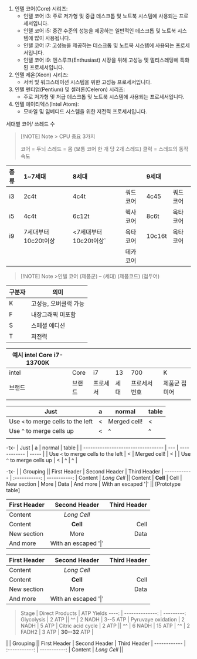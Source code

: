 
1. 인텔 코어(Core) 시리즈:
    - 인텔 코어 i3: 주로 저가형 및 중급 데스크톱 및 노트북 시스템에 사용되는 프로세서입니다.
    - 인텔 코어 i5: 중간 수준의 성능을 제공하는 일반적인 데스크톱 및 노트북 시스템에 많이 사용됩니다.
    - 인텔 코어 i7: 고성능을 제공하는 데스크톱 및 노트북 시스템에 사용되는 프로세서입니다.
    - 인텔 코어 i9: 엔스루크(Enthusiast) 시장을 위해 고성능 및 멀티스레딩에 특화된 프로세서입니다.
2. 인텔 제온(Xeon) 시리즈:
    - 서버 및 워크스테이션 시스템을 위한 고성능 프로세서입니다.
3. 인텔 펜티엄(Pentium) 및 셀러론(Celeron) 시리즈:
    - 주로 저가형 및 저급 데스크톱 및 노트북 시스템에 사용되는 프로세서입니다.
4. 인텔 에이티엑스(Intel Atom):
    - 모바일 및 임베디드 시스템을 위한 저전력 프로세서입니다.


세대별 코어/ 쓰레드 수 

> [!NOTE] Note > CPU 중요 3가지
> 
> 
> 코어 = 두뇌
스레드 = 몸 (보통 코어 한 개 당 2개 스레드)
클럭 = 스레드의 동작속도



| 종류  | 1~7세대          | 8세대              |      | 9세대    |      |
| :-- | :------------- | :--------------- | ---- | :----- | ---- |
| i3  | 2c4t           | 4c4t             | 쿼드코어 | 4c45   | 쿼드코어 |
| i5  | 4c4t           | 6c12t            | 헥사코어 | 8c6t   | 옥타코어 |
| i9  | 7세대부터 10c20t이상 | <7세대부터 10c20t이상` | 옥타코어 | 10c16t | 옥타코어 |
|     |                |                  | 데카코어 |        |      |



> [!NOTE] Note >인텔 코어 (제품군) – (세대) (제품코드) (접두어)  
>
| 구분자 | 의미           |
| --- | ------------ |
| K   | 고성능, 오버클럭 가능 |
| F   | 내장그래픽 미포함    |
| S   | 스페셜 에디션      |
| T   | 저전력          |


| 예시 intel Core i7-13700K |      |      |     |         |         |
| ----------------------- | ---- | ---- | --- | ------- | ------- |
| intel                   | Core | i7   | 13  | 700     | K       |
| 브랜드                     | 브랜드  | 프로세서 | 세대  | 프로세서 번호 | 제품군 접미어 |
|                         |      |      |     |         |         |


| Just                               | a   | normal       | table |
| ---------------------------------- | --- | ------------ | ----- |
| Use `<` to merge cells to the left | <   | Merged cell! | <     |
| Use `^` to merge cells up          | <   | ^            | ^     |
|                                    |     |              |       |
-tx-
| Just                               | a   | normal       | table |
| ---------------------------------- | --- | ------------ | ----- |
| Use `<` to merge cells to the left | <   | Merged cell! | <     |
| Use `^` to merge cells up          | <   | ^            | ^     |



-tx-
|             |          Grouping           || 
First Header  | Second Header | Third Header | 
 ------------ | :-----------: | -----------: | 
Content       |          *Long Cell*        || 
Content       |   **Cell**    |         Cell | 
New section   |     More      |         Data | 
And more      | With an escaped '\|'       || 
[Prototype table]

First Header  | Second Header | Third Header |
 ------------ | :-----------: | -----------: |
Content       |          *Long Cell*        ||
Content       |   **Cell**    |         Cell |
New section   |     More      |         Data |
And more      | With an escaped '\|'       ||

First Header  | Second Header | Third Header |
 ------------ | :-----------: | -----------: |
Content       |          *Long Cell*        ||
Content       |   **Cell**    |         Cell |
New section   |     More      |         Data |
And more      | With an escaped '\|'       ||

>Stage | Direct Products | ATP Yields
----: | --------------: | ---------:
Glycolysis | 2 ATP ||
^^ | 2 NADH | 3--5 ATP |
Pyruvaye oxidation | 2 NADH | 5 ATP |
Citric acid cycle | 2 ATP ||
^^ | 6 NADH | 15 ATP |
^^ | 2 FADH2 | 3 ATP |
**30--32** ATP |


|             |          Grouping           ||
First Header  | Second Header | Third Header |
 ------------ | :-----------: | -----------: |
Content       |          *Long Cell*        ||